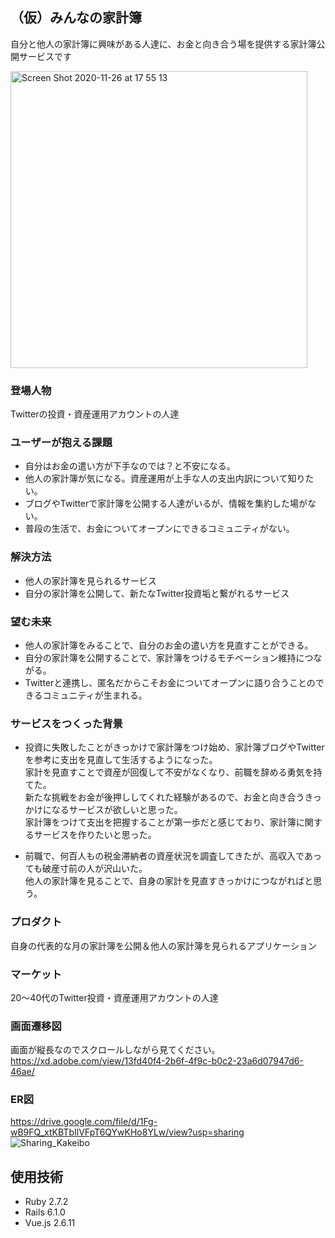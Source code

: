## （仮）みんなの家計簿

自分と他人の家計簿に興味がある人達に、お金と向き合う場を提供する家計簿公開サービスです

<img width="475" alt="Screen Shot 2020-11-26 at 17 55 13" src="https://user-images.githubusercontent.com/67212652/100329076-8f7ee480-3010-11eb-9477-46819c06ab82.png">

### 登場人物
Twitterの投資・資産運用アカウントの人達

### ユーザーが抱える課題
- 自分はお金の遣い方が下手なのでは？と不安になる。
- 他人の家計簿が気になる。資産運用が上手な人の支出内訳について知りたい。
- ブログやTwitterで家計簿を公開する人達がいるが、情報を集約した場がない。
- 普段の生活で、お金についてオープンにできるコミュニティがない。


### 解決方法
- 他人の家計簿を見られるサービス
- 自分の家計簿を公開して、新たなTwitter投資垢と繋がれるサービス


### 望む未来
- 他人の家計簿をみることで、自分のお金の遣い方を見直すことができる。
- 自分の家計簿を公開することで、家計簿をつけるモチベーション維持につながる。
- Twitterと連携し、匿名だからこそお金についてオープンに語り合うことのできるコミュニティが生まれる。

<!-- コメント欄で交流しているキャプチャを載せる -->

### サービスをつくった背景
- 投資に失敗したことがきっかけで家計簿をつけ始め、家計簿ブログやTwitterを参考に支出を見直して生活するようになった。<br>
家計を見直すことで資産が回復して不安がなくなり、前職を辞める勇気を持てた。<br>
新たな挑戦をお金が後押ししてくれた経験があるので、お金と向き合うきっかけになるサービスが欲しいと思った。<br>
家計簿をつけて支出を把握することが第一歩だと感じており、家計簿に関するサービスを作りたいと思った。<br>


- 前職で、何百人もの税金滞納者の資産状況を調査してきたが、高収入であっても破産寸前の人が沢山いた。<br>
他人の家計簿を見ることで、自身の家計を見直すきっかけにつながればと思う。



### プロダクト
自身の代表的な月の家計簿を公開＆他人の家計簿を見られるアプリケーション


### マーケット
20〜40代のTwitter投資・資産運用アカウントの人達


### 画面遷移図
画面が縦長なのでスクロールしながら見てください。<br>
https://xd.adobe.com/view/13fd40f4-2b6f-4f9c-b0c2-23a6d07947d6-46ae/

### ER図
https://drive.google.com/file/d/1Fg-wB9FQ_xtKBTbIlVFpT6QYwKHo8YLw/view?usp=sharing<br>
![Sharing_Kakeibo](https://user-images.githubusercontent.com/67212652/100559467-19bb9700-32f6-11eb-8bf3-17b21001db63.png)


## 使用技術
- Ruby 2.7.2
- Rails 6.1.0
- Vue.js 2.6.11
<!--
### バックエンド

### 主要なGem

### フロントエンド

### インフラストラクチャー

### インフラ構成図 -->

